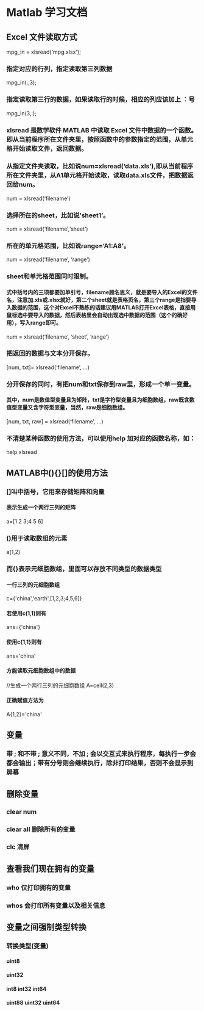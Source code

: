 # **Matlab 学习文档**

## Excel 文件读取方式
mpg_in = xlsread('mpg.xlsx');
### 指定对应的行列，指定读取第三列数据
mpg_in(:,3);
### 指定读取第三行的数据，如果读取行的时候，相应的列应该加上 ：号
mpg_in(3,:);

### xlsread 是数学软件 MATLAB 中读取 Excel 文件中数据的一个函数。即从当前程序所在文件夹里，按照函数中的参数指定的范围，从单元格开始读取文件，返回数据。
### 从指定文件夹读取，比如说num=xlsread(‘data.xls’),即从当前程序所在文件夹里，从A1单元格开始读取，读取data.xls文件，把数据返回给num。
num = xlsread(‘filename’)


### 选择所在的sheet，比如说’sheet1’。
num = xlsread(‘filename’,‘sheet’)

### 所在的单元格范围，比如说range=‘A1:A8’。
num = xlsread(‘filename’, ‘range’)

### sheet和单元格范围同时限制。
#### 式中括号内的三项都要加单引号，filename顾名思义，就是要导入的Excel的文件名，注意加.xls或.xlsx就好，第二个sheet就是表格页名，第三个range是指要导入数据的范围，这个对Excel不熟练的话建议用MATLAB打开Excel表格，直接用鼠标选中要导入的数据，然后表格里会自动出现选中数据的范围（这个的确好用），写入range即可。
num = xlsread(‘filename’, ‘sheet’, ‘range’)

### 把返回的数据与文本分开保存。
[num, txt]= xlsread(‘filename’, …)

### 分开保存的同时，有把num和txt保存到raw里，形成一个单一变量。
#### 其中，num是数值型变量且为矩阵，txt是字符型变量且为细胞数组，raw既含数值型变量又含字符型变量，当然，raw是细胞数组。
[num, txt, raw] = xlsread(‘filename’, …)


### 不清楚某种函数的使用方法，可以使用help 加对应的函数名称，如：
help xlsread


## MATLAB中(){}[]的使用方法
### []叫中括号，它用来存储矩阵和向量
#### 表示生成一个两行三列的矩阵
a=[1 2 3;4 5 6]
### ()用于读取数组的元素
a(1,2)
### 而{}表示元细胞数组，里面可以存放不同类型的数据类型
#### 一行三列的元细胞数组
c={'china','earth',[1,2,3;4,5,6]}
#### 若使用c(1,1)则有
ans={'china'}
#### 使用c{1,1}则有
ans='china'
#### 方能读取元细胞数组中的数据
//生成一个两行三列的元细胞数组
A=cell(2,3)
#### 正确赋值方法为
A{1,2}='china'

## 变量
### 带 **;** 和不带 **;** 意义不同，不加 **;** 会以交互式来执行程序，每执行一步会都会输出；带有分号则会继续执行，除非打印结果，否则不会显示到屏幕

## 删除变量
### clear num 
### clear all 删除所有的变量
### clc 清屏

## 查看我们现在拥有的变量
### who 仅打印拥有的变量
### whos 会打印所有变量以及相关信息
## 变量之间强制类型转换
### 转换类型(变量)
#### uint8
#### uint32
#### int8 int32 int64
#### uint88 uint32 uint64







